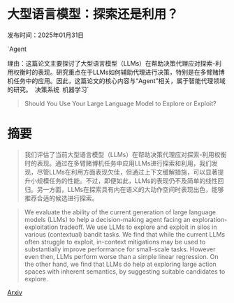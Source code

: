 # 大型语言模型：探索还是利用？

发布时间：2025年01月31日

`Agent

理由：这篇论文主要探讨了大型语言模型（LLMs）在帮助决策代理应对探索-利用权衡时的表现。研究重点在于LLMs如何辅助代理进行决策，特别是在多臂赌博机任务中的应用。因此，这篇论文的核心内容与“Agent”相关，属于智能代理领域的研究。` `决策系统` `机器学习`

> Should You Use Your Large Language Model to Explore or Exploit?

# 摘要

> 我们评估了当前大型语言模型（LLMs）在帮助决策代理应对探索-利用权衡时的表现。通过在多臂赌博机任务中应用LLMs进行探索和利用，我们发现，尽管LLMs在利用方面表现欠佳，但通过上下文缓解措施，可以显著提升小规模任务的性能。不过，即便如此，LLMs的表现仍不及简单的线性回归。另一方面，LLMs在探索具有内在语义的大动作空间时表现出色，能够推荐合适的候选进行探索。

> We evaluate the ability of the current generation of large language models (LLMs) to help a decision-making agent facing an exploration-exploitation tradeoff. We use LLMs to explore and exploit in silos in various (contextual) bandit tasks. We find that while the current LLMs often struggle to exploit, in-context mitigations may be used to substantially improve performance for small-scale tasks. However even then, LLMs perform worse than a simple linear regression. On the other hand, we find that LLMs do help at exploring large action spaces with inherent semantics, by suggesting suitable candidates to explore.

[Arxiv](https://arxiv.org/abs/2502.00225)